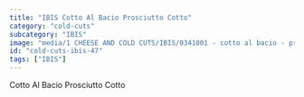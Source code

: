 ```yaml
---
title: "IBIS Cotto Al Bacio Prosciutto Cotto"
category: "cold-cuts"
subcategory: "IBIS"
image: "media/1 CHEESE AND COLD CUTS/IBIS/0341001 - cotto al bacio - prosciutto cotto.jpg"
id: "cold-cuts-ibis-47"
tags: ["IBIS"]
---
```


Cotto Al Bacio Prosciutto Cotto
